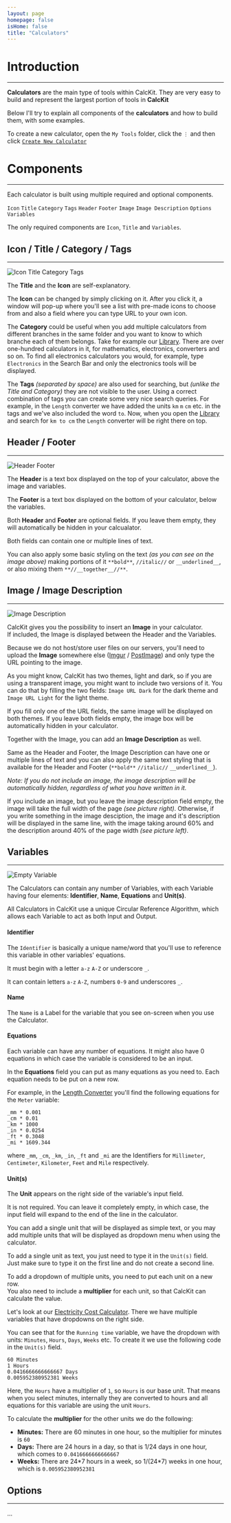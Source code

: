 ```yaml
---
layout: page
homepage: false
isHome: false
title: "Calculators"
---
```


# Introduction

---

**Calculators** are the main type of tools within CalcKit. They are very easy to build and represent the largest portion of tools in **CalcKit**

Below I'll try to explain all components of the **calculators** and how to build them, with some examples.

To create a new calculator, open the `My Tools` folder, click the `⋮` and then click [`Create New Calculator`](https://app.calckit.io/create/converter)

# Components

---

Each calculator is built using multiple required and optional components.

`Icon` `Title` `Category` `Tags` `Header` `Footer` `Image` `Image Description` `Options` `Variables`

The only required components are `Icon`, `Title` and `Variables`.

## Icon / Title / Category / Tags

---

![Icon Title Category Tags](https://raw.githubusercontent.com/IvanGavrilov/calckit/master/images/icon_title_category_tags.png)

The **Title** and the **Icon** are self-explanatory.

The **Icon** can be changed by simply clicking on it. After you click it, a window will pop-up where you'll see a list with pre-made icons to choose from and also a field where you can type URL to your own icon.

The **Category** could be useful when you add multiple calculators from different branches in the same folder and you want to know to which branche each of them belongs. Take for example our [Library](https://app.calckit.io/library). There are over one-hundred calculators in it, for mathematics, electronics, converters and so on. To find all electronics calculators you would, for example, type `Electronics` in the Search Bar and only the electronics tools will be displayed.

The **Tags** *(separated by space)* are also used for searching, but *(unlike the Title and Category)* they are not visible to the user. Using a correct combination of tags you can create some very nice search queries. For example, in the `Length` converter we have added the units `km` `m` `cm` etc. in the tags and we've also included the word `to`. Now, when you open the [Library](https://app.calckit.io/library) and search for `km to cm` the `Length` converter will be right there on top.

## Header / Footer

---

![Header Footer](https://raw.githubusercontent.com/IvanGavrilov/calckit/master/images/header_footer.png)

The **Header** is a text box displayed on the top of your calculator, above the image and variables.

The **Footer** is a text box displayed on the bottom of your calculator, below the variables.

Both **Header** and **Footer** are optional fields. If you leave them empty, they will automatically be hidden in your calcualator.

Both fields can contain one or multiple lines of text.

You can also apply some basic styling on the text *(as you can see on the image above)* making portions of it `**bold**`, `//italic//` or `__underlined__`, or also mixing them `**//__together__//**`.

## Image / Image Description

---

![Image Description](https://raw.githubusercontent.com/IvanGavrilov/calckit/master/images/image_description.png)

CalcKit gives you the possibility to insert an **Image** in your calculator.  
If included, the Image is displayed between the Header and the Variables.

Because we do not host/store user files on our servers, you'll need to upload the **Image** somewhere else ([Imgur](https://imgur.com/upload) / [PostImage](https://postimages.org/)) and only type the URL pointing to the image.

As you might know, CalcKit has two themes, light and dark, so if you are using a transparent image, you might want to include two versions of it. You can do that by filling the two fields: `Image URL Dark` for the dark theme and `Image URL Light` for the light theme.

If you fill only one of the URL fields, the same image will be displayed on both themes. If you leave both fields empty, the image box will be automatically hidden in your calculator.

Together with the Image, you can add an **Image Description** as well.

Same as the Header and Footer, the Image Description can have one or multiple lines of text and you can also apply the same text styling that is available for the Header and Footer (`**bold**` `//italic//` `__underlined__`).

*Note: If you do not include an image, the image description will be automatically hidden, regardless of what you have written in it.*

If you include an image, but you leave the image description field empty, the image will take the full width of the page *(see picture right)*. Otherwise, if you write something in the image desciption, the image and it's description will be displayed in the same line, with the image taking around 60% and the description around 40% of the page width *(see picture left)*.

## Variables

---

![Empty Variable](https://raw.githubusercontent.com/IvanGavrilov/calckit/master/images/empty_variable.png)

The Calculators can contain any number of Variables, with each Variable having four elements: **Identifier**, **Name**, **Equations** and **Unit(s)**.

All Calculators in CalcKit use a unique Circular Reference Algorithm, which allows each Variable to act as both Input and Output.

#### Identifier

The `Identifier` is basically a unique name/word that you'll use to reference this variable in other variables' equations.

It must begin with a letter `a-z` `A-Z` or underscore `_`.

It can contain letters `a-z` `A-Z`, numbers `0-9` and underscores `_`.

#### Name

The `Name` is a Label for the variable that you see on-screen when you use the Calculator.

#### Equations

Each variable can have any number of equations. It might also have 0 equations in which case the variable is considered to be an input.

In the **Equations** field you can put as many equations as you need to. Each equation needs to be put on a new row.

For example, in the [Length Converter](https://app.calckit.io/tool/275d4ed792437a21339c37e9d1dc25a1ebf51265#) you'll find the following equations for the `Meter` variable:
```
_mm * 0.001
_cm * 0.01
_km * 1000
_in * 0.0254
_ft * 0.3048
_mi * 1609.344
```
where `_mm`, `_cm`, `_km`, `_in`, `_ft` and `_mi` are the Identifiers for `Millimeter`, `Centimeter`, `Kilometer`, `Feet` and `Mile` respectively.

#### Unit(s)

The **Unit** appears on the right side of the variable's input field.

It is not required. You can leave it completely empty, in which case, the input field will expand to the end of the line in the calculator.

You can add a single unit that will be displayed as simple text, or you may add multiple units that will be displayed as dropdown menu when using the calculator.

To add a single unit as text, you just need to type it in the `Unit(s)` field.  
Just make sure to type it on the first line and do not create a second line.

To add a dropdown of multiple units, you need to put each unit on a new row.  
You also need to include a **multiplier** for each unit, so that CalcKit can calculate the value.

Let's look at our [Electricity Cost Calculator](https://app.calckit.io/tool/e188d4b04d8cdd10885b5ffb1dc1646793b00533). There we have multiple variables that have dropdowns on the right side.

You can see that for the `Running time` variable, we have the dropdown with units: `Minutes`, `Hours`, `Days`, `Weeks` etc. To create it we use the following code in the `Unit(s)` field.
```
60 Minutes
1 Hours
0.0416666666666667 Days
0.005952380952381 Weeks
```
Here, the `Hours` have a multiplier of `1`, so `Hours` is our base unit. That means when you select minutes, internally they are converted to hours and all equations for this variable are using the unit `Hours`.

To calculate the **multiplier** for the other units we do the following:
- **Minutes:** There are 60 minutes in one hour, so the multiplier for minutes is `60`
- **Days:** There are 24 hours in a day, so that is 1/24 days in one hour, which comes to `0.0416666666666667`
- **Weeks:** There are 24\*7 hours in a week, so 1/(24\*7) weeks in one hour, which is `0.005952380952381`

## Options

---

...
